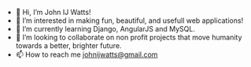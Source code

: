 - 👋 Hi, I’m John IJ Watts!
- 👀 I’m interested in making fun, beautiful, and usefull web applications!
- 🌱 I’m currently learning Django, AngularJS and MySQL.
- 💞️ I’m looking to collaborate on non profit projects that move humanity towards a better, brighter future. 
- 📫 How to reach me johnijwatts@gmail.com

<!---
nijwa/nijwa is a ✨ special ✨ repository because its `README.md` (this file) appears on your GitHub profile.
You can click the Preview link to take a look at your changes.
--->

